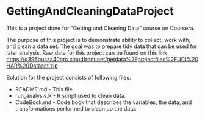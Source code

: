 # GettingAndCleaningDataProject

This is a project done for "Getting and Cleaning Data" course on Coursera.

The purpose of this project is to demonstrate ability to collect, work with, and clean a data set. The goal was to prepare tidy data that can be used for later analysis. Raw data for this project can be found on this link: https://d396qusza40orc.cloudfront.net/getdata%2Fprojectfiles%2FUCI%20HAR%20Dataset.zip

Solution for the project consists of following files:

* README.md - This file
* run_analysis.R - R script used to clean data.
* CodeBook.md - Code book that describes the variables, the data, and transformations performed to clean up the data.
